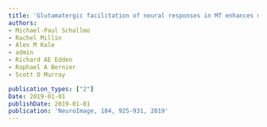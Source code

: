 ```yaml
---
title: 'Glutamatergic facilitation of neural responses in MT enhances motion perception in humans'
authors: 
- Michael-Paul Schallmo
- Rachel Millin
- Alex M Kale
- admin
- Richard AE Edden
- Raphael A Bernier
- Scott O Murray

publication_types: ["2"]
Date: 2019-01-01
publishDate: 2019-01-01
publication: 'NeuroImage, 184, 925-931, 2019'
---
```

